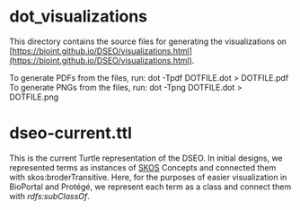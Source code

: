 # dot_visualizations
This directory contains the source files for generating the visualizations on [https://bioint.github.io/DSEO/visualizations.html](https://bioint.github.io/DSEO/visualizations.html).

To generate PDFs from the files, run:
    dot -Tpdf DOTFILE.dot > DOTFILE.pdf
To generate PNGs from the files, run:
    dot -Tpng DOTFILE.dot > DOTFILE.png

# dseo-current.ttl
This is the current Turtle representation of the DSEO. In initial designs,
we represented terms as instances of [SKOS](https://www.w3.org/2004/02/skos/) Concepts 
and connected them with skos:broderTransitive. Here, for the purposes of easier visualization
in BioPortal and Protégé, we represent each term as a class and connect them 
with *rdfs:subClassOf*.
